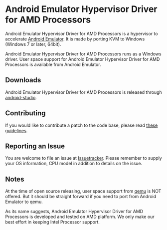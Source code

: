 # Android Emulator Hypervisor Driver for AMD Processors
Android Emulator Hypervisor Driver for AMD Processors is a hypervisor to
accelerate [Android Emulator][android-studio]. It is made by porting KVM to
Windows (Windows 7 or later, 64bit).

Android Emulator Hypervisor Driver for AMD Processors runs as a Windows driver.
User space support for Android Emulator Hypervisor Driver for AMD Processors is
available from Android Emulator.

## Downloads
Android Emulator Hypervisor Driver for AMD Processors is released through
[android-studio].

## Contributing
If you would like to contribute a patch to the code base, please read
[these guidelines](CONTRIBUTING.md).

## Reporting an Issue
You are welcome to file an issue at [Issuetracker]. Please remember to supply
your OS information, CPU model in addition to details on the issue.

## Notes
At the time of open source releasing, user space support from [qemu] is NOT
offered. But it should be straight forward if you need to port from Android
Emulator to qemu.

As its name suggests, Android Emulator Hypervisor Driver for AMD Processors is
developed and tested on AMD platform. We only make our best effort in keeping
Intel Processor support.

[android-studio]: https://developer.android.com/studio/index.html
[qemu]: https://www.qemu.org/
[Issuetracker]: https://issuetracker.google.com/issues?q=componentid:192727
